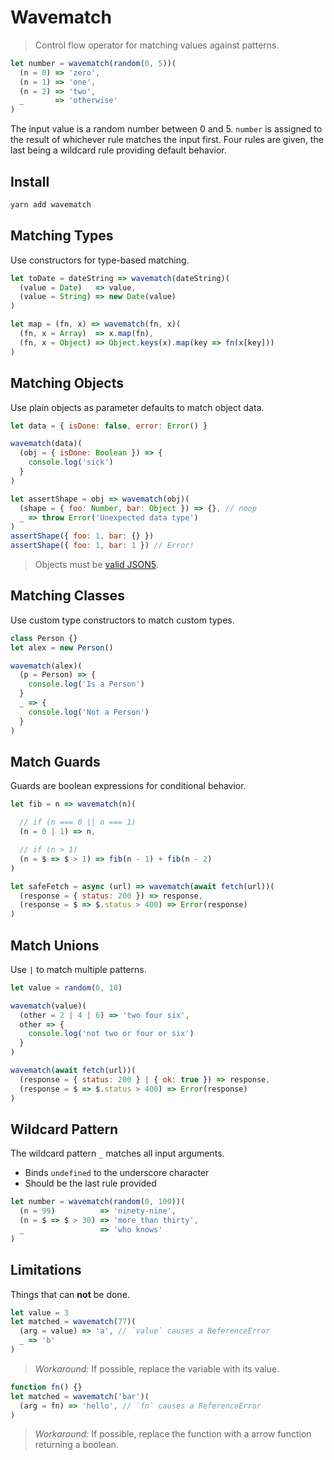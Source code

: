 # Wavematch

> Control flow operator for matching values against patterns.

```javascript
let number = wavematch(random(0, 5))(
  (n = 0) => 'zero',
  (n = 1) => 'one',
  (n = 2) => 'two',
  _       => 'otherwise'
)
```

The input value is a random number between 0 and 5.
`number` is assigned to the result of whichever rule matches the input first.
Four rules are given, the last being a wildcard rule providing default behavior.

## Install

```sh
yarn add wavematch
```

## Matching Types

Use constructors for type-based matching.

```javascript
let toDate = dateString => wavematch(dateString)(
  (value = Date)   => value,
  (value = String) => new Date(value)
)
```

```javascript
let map = (fn, x) => wavematch(fn, x)(
  (fn, x = Array)  => x.map(fn),
  (fn, x = Object) => Object.keys(x).map(key => fn(x[key]))
)
```

## Matching Objects

Use plain objects as parameter defaults to match object data.

```javascript
let data = { isDone: false, error: Error() }

wavematch(data)(
  (obj = { isDone: Boolean }) => {
    console.log('sick')
  }
)
```

```javascript
let assertShape = obj => wavematch(obj)(
  (shape = { foo: Number, bar: Object }) => {}, // noop
  _ => throw Error('Unexpected data type')
)
assertShape({ foo: 1, bar: {} })
assertShape({ foo: 1, bar: 1 }) // Error!
```

> Objects must be [valid JSON5](https://json5.org/).

## Matching Classes

Use custom type constructors to match custom types.

```javascript
class Person {}
let alex = new Person()

wavematch(alex)(
  (p = Person) => {
    console.log('Is a Person')
  }
  _ => {
    console.log('Not a Person')
  }
)
```

## Match Guards

Guards are boolean expressions for conditional behavior.

```javascript
let fib = n => wavematch(n)(

  // if (n === 0 || n === 1)
  (n = 0 | 1) => n,

  // if (n > 1)
  (n = $ => $ > 1) => fib(n - 1) + fib(n - 2)
)
```

```javascript
let safeFetch = async (url) => wavematch(await fetch(url))(
  (response = { status: 200 }) => response,
  (response = $ => $.status > 400) => Error(response)
)
```

## Match Unions

Use `|` to match multiple patterns.

```javascript
let value = random(0, 10)

wavematch(value)(
  (other = 2 | 4 | 6) => 'two four six',
  other => {
    console.log('not two or four or six')
  }
)
```

```javascript
wavematch(await fetch(url))(
  (response = { status: 200 } | { ok: true }) => response,
  (response = $ => $.status > 400) => Error(response)
)
```

## Wildcard Pattern

The wildcard pattern `_` matches all input arguments.
- Binds `undefined` to the underscore character
- Should be the last rule provided

```javascript
let number = wavematch(random(0, 100))(
  (n = 99)          => 'ninety-nine',
  (n = $ => $ > 30) => 'more than thirty',
  _                 => 'who knows'
)
```

## Limitations

Things that can **not** be done.

```javascript
let value = 3
let matched = wavematch(77)(
  (arg = value) => 'a', // `value` causes a ReferenceError
  _ => 'b'
)
```

> _Workaround:_ If possible, replace the variable with its value.

```javascript
function fn() {}
let matched = wavematch('bar')(
  (arg = fn) => 'hello', // `fn` causes a ReferenceError
)
```

> _Workaround:_ If possible, replace the function with a arrow function returning a boolean.
